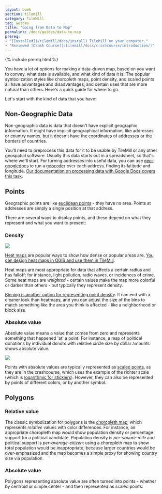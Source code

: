 ```yaml
---
layout: book
section: tilemill
category: TileMill
tag: Guides
title: "Going from Data to Map"
permalink: /docs/guides/data-to-map
prereq:
- "[Installed](/tilemill/docs/install) TileMill on your computer."
- "Reviewed [Crash Course](/tilemill/docs/crashcourse/introduction/)"
---
```

{% include prereq.html %}

You have a lot of options for making a data-driven map, based on you want
to convey, what data is available, and what kind of data it is. The popular
symbolization styles like choropleth maps, point density, and scaled points
all have advantages and disadvantages, and certain uses that are more
natural than others. Here's a quick guide for where to go.

Let's start with the kind of data that you have:

## Non-Geographic Data

Non-geographic data is data that doesn't have explicit geographic information.
It might have implicit geographical information, like addresses or country
names, but it doesn't have the coordinates of addresses or the borders
of countries.

You'll need to preprocess this data for it to be usable by TileMill or any
other geospatial software. Usually this data starts out in a spreadsheet,
so that's where we'll start. For turning addresses into useful data, you can use
[geo-googledocs](http://mapbox.com/blog/mapping-google-doc-spreadsheet/) to
run a [geocoder](http://en.wikipedia.org/wiki/Geocoder) over each address,
finding its latitude and longitude. [Our documentation on processing data with
Google Docs covers this task](http://mapbox.com/tilemill/docs/guides/google-docs/).

## Points

Geographic points are like [euclidean points](http://ds.io/IJnRdl) -
they have no area. Points at addresses are simply a single position
at that address.

There are several ways to display points, and these depend on
what they represent and what you want to present:

### Density

![](http://farm6.staticflickr.com/5040/7173396034_7f38edb250_z.jpg)

[Heat maps](http://en.wikipedia.org/wiki/Heat_map) are popular ways to
show how dense or popular areas are. [You can design heat maps in QGIS
and use them in TileMill](http://mapbox.com/tilemill/docs/guides/designing-heat-maps/).

Heat maps are most appropriate for data that affects a certain radius
and has falloff: for instance, light pollution, radio waves, or
incidences of crime. Some heat maps are _weighted_ - certain values
make the map more colorful or darker than others - but typically they
represent density.

[Binning is another option for representing point density](http://indiemaps.com/blog/2011/10/hexbins/).
It can end with a cleaner look than heatmaps, and you can adjust
the size of the bins to match something like the area you think
is affected - like a neighborhood or block size.

### Absolute value

Absolute value means a value that comes from zero and represents something
that happened 'at' a point. For instance, a map of political donations by
individual donors with relative circle size by dollar amounts shows absolute value.

![](http://mapbox.com/tilemill/assets/pages/conditional-style-1.png)

Points with absolute values are typically represented as [scaled points](http://mapbox.com/tilemill/docs/crashcourse/styling/),
as they are in the crashcourse, which uses the example of the richter scale
(which is [logarithmic for sticklers](http://en.wikipedia.org/wiki/Richter_magnitude_scale)).
However, they can also be represented by points of different colors, or by
another symbol.

## Polygons

### Relative value

The classic symbolization for polygons is the [choropleth map](http://en.wikipedia.org/wiki/Choropleth_map),
which represents *relative* values with color differences.
For instance, an appropriate choropleth map would show
population density or percentage support for a political candidate.
Population density is _per-square-mile_ and political support
is _per-average-citizen_: using a choropleth map to show
total population would be inappropriate, because larger countries
would be over-emphasized and the map becomes a simple proxy for
showing country size via population.

### Absolute value

Polygons representing absolute value are often turned into points -
whether by centroid or simple center - and then represented as scaled
points.
